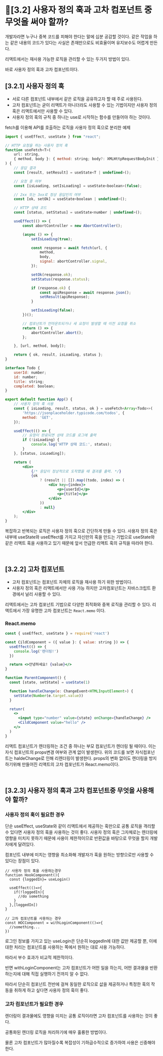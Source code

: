 # 🤔[3.2] 사용자 정의 훅과 고차 컴포넌트 중 무엇을 써야 할까?

개발자라면 누구나 중복 코드를 피해야 한다는 말에 십분 공감할 것이다. 같은 작업을 하는 같은 내용의 코드가 있다는 사실은 존재만으로도 비효율이며 유지보수도 어렵게 만든다.

리액트에서는 재사용 가능한 로직을 관리할 수 있는 두가지 방법이 있다.

바로 사용자 정의 훅과 고차 컴포넌트이다.

## [3.2.1] 사용자 정의 훅

- 서로 다른 컴포넌트 내부에서 같은 로직을 공유하고자 할 때 주로 사용된다.
- 고차 컴포넌트는 굳이 리액트가 아니더라도 사용할 수 있는 기법이지만 사용자 정의 훅은 리액트에서만 사용할 수 있다.
- 사용자 정의 훅의 규칙 중 하나는 use로 시작하는 함수를 만들어야 하는 것이다.

fetch를 이용해 API를 호출하는 로직을 사용자 정의 훅으로 분리한 예제

```jsx
import { useEffect, useState } from "react";

// HTTP 요청을 하는 사용자 정의 훅
function useFetch<T>(
    url: string,
    { method, body }: { method: string; body?: XMLHttpRequestBodyInit },
) {
    // 응답 결과
    const [result, setResult] = useState<T | undefined>();

    // 요청 중 여부
    const [isLoading, setIsLoading] = useState<boolean>(false);

    // 2xx 또는 3xx로 정상 응답인지 여부
    const [ok, setOk] = useState<boolean | undefined>();

    // HTTP 상태 코드
    const [status, setStatus] = useState<number | undefined>();

    useEffect(() => {
        const abortController = new AbortController();

        (async () => {
            setIsLoading(true);

            const response = await fetch(url, {
                method,
                body,
                signal: abortController.signal,
            });

            setOk(response.ok);
            setStatus(response.status);

            if (response.ok) {
                const apiResponse = await response.json();
                setResult(apiResponse);
            }

            setIsLoading(false);
        })();

        // 컴포넌트가 언마운트되거나 새 요청이 발생할 때 이전 요청을 취소
        return () => {
            abortController.abort();
        };

    }, [url, method, body]);

    return { ok, result, isLoading, status };
}

interface Todo {
    userId: number;
    id: number;
    title: string;
    completed: boolean;
}

export default function App() {
    // 사용자 정의 훅 사용
    const { isLoading, result, status, ok } = useFetch<Array<Todo>>(
        'https://jsonplaceholder.typicode.com/todos', {
        method: 'GET',
    });

    useEffect(() => {
        // 요청이 완료되면 상태 코드를 로그에 출력
        if (!isLoading) {
            console.log('HTTP 상태 코드:', status);
        }
    }, [status, isLoading]);

    return (
        <div>
            {/* 응답이 정상적으로 도착했을 때 결과를 출력. */}
            {ok
                ? (result || []).map((todo, index) => (
                    <div key={index}>
                        <p>{userId}</p>
                        <p>{title}</p>
                    </div>
                ))
                : null}
        </div>
    );
}
```

복잡하고 반복되는 로직은 사용자 정의 훅으로 간단하게 만들 수 있다. 사용자 정의 훅은 내부에 useState와 useEffect를 가지고 자신만의 훅을 만드는 기법으로 useState와 같은 리액트 훅을 사용하고 있기 때문에 앞서 언급한 리액트 훅의 규칙을 따라야 한다.

<br/>

## [3.2.2] 고차 컴포넌트

- 고차 컴포넌트는 컴포넌트 자체의 로직을 재사용 하기 위한 방법이다.
- 사용자 정의 훅은 리액트에서만 사용 가능 하지만 고차컴포넌트는 자바스크립트 환경에서 널리 사용할 수 있다.

리액트에서는 고차 컴포넌트 기법으로 다양한 최적화와 중복 로직을 관리할 수 있다. 리액트에서 가장 유명한 고차 컴포넌트는 `React.memo` 이다.

### React.memo

```jsx
const { useEffect, useState } = require('react')

const CildComponent = ({ value }: { value: string }) => {
  useEffect(() => {
    console.log('렌더링!')
  })

  return <>안녕하세요! {value}</>
}

function ParentComponent() {
  const [state, setState] = useState(1)

  function handleChange(e: ChangeEvent<HTMLInputElement>) {
    setState(Number(e.target.value))
  }

  retunr(
    <>
      <input type="number" value={state} onChange={handleChange} />
      <CildComponent value="hello" />
    </>
  )
}
```

리액트 컴포넌트가 렌더링하는 조건 중 하나는 부모 컴포넌트가 렌더링 될 때이다. 이는 자식 컴포넌트의 props변경 여부와 관계 없이 발생한다. 위의 코드를 보면 자식컴포넌트는 haldeChange로 인해 리렌더링이 발생한다. props의 변화 없이도 렌더링을 방지하기위해 만들어진 리액트의 고차 컴포넌트가 React.memo이다.

<br/>

## [3.2.3] 사용자 정의 훅과 고차 컴포넌트중 무엇을 사용해야 할까?

### 사용자 정의 훅이 필요한 경우

단순 useEffect, useState와 같이 리액트에서 제공하는 훅만으로 공통 로직을 격리할 수 있다면 사용자 정의 훅을 사용하는 것이 좋다. 사용자 정의 훅은 그자체로는 렌더링에 영향을 미치지 못하기 때문에 사용이 제한적이므로 반환값을 바탕으로 무엇을 할지 개발자에게 달려있다.

컴포넌트 내부에 미치는 영향을 최소화해 개발자가 훅을 원하는 방향으로만 사용할 수 있다는 장점이 있다.

```
// 사용자 정의 훅을 사용하는경우
function HookComponent(){
  const {loggedIn}= useLogin()

  useEffect(()=>{
    if(!loggedIn){
      //do something
    }
  },[loggedIn])
}

// 고차 컴포넌트를 사용하는 경우
const HOCComponent = withLoginComponent(()=>{
  //something...
})
```

로그인 정보를 가지고 있는 useLogin은 단순히 loggedIn에 대한 값만 제공할 뿐, 이에 대한 처리는 컴포넌트를 사용하는 쪽에서 원하는 대로 사용 가능하다.

따라서 부수 효과가 비교적 제한적이다.

반면 withLoginComponent는 고차 컴포넌트가 어떤 일을 하는지, 어떤 결과물을 반환하는지에 대해 직접 실행하기 전까지 알 수 없다.

따라서 단순히 컴포넌트 전반에 걸쳐 동일한 로직으로 삾을 제공하거나 특정한 훅의 작동을 취하게 하고 싶다면 사용자 정의 훅이 좋다.

### 고차 컴포넌트가 필요한 경우

렌더링이 결과물에도 영향을 미치는 공통 로직이라면 고차 컴포넌트를 사용하는 것이 좋다.

공통화된 렌더링 로직을 처리하기에 매우 훌륭한 방법이다.

물론 고차 컴포넌트가 많아질수록 복잡성이 기하급수적으로 증가하여 사용은 신중해야 한다.
